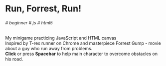 # Run, Forrest, Run!
<h6> # beginner # js # html5 </h6>
My minigame practicing JavaScript and HTML canvas
<br>
Inspired by T-rex runner on Chrome and masterpiece Forrest Gump - movie about a guy who run away from problems.
<br>
<strong>Click</strong> or press <strong>Spacebar</strong> to help main character to overcome obstacles on his road.
